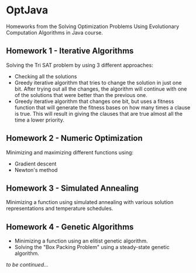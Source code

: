 # OptJava
Homeworks from the Solving Optimization Problems Using Evolutionary Computation Algorithms in Java course.

## Homework 1 - Iterative Algorithms
Solving the Tri SAT problem by using 3 different approaches:

* Checking all the solutions
* Greedy iterative algorithm that tries to change the solution in just one bit. After trying out all the changes, the algorithm will continue with one of the solutions that were better than the previous one.
* Greedy iterative algorithm that changes one bit, but uses a fitness function that will generate the fitness bases on how many times a clause is true. This will result in giving the clauses that are true almost all the time a lower priority.

## Homework 2 - Numeric Optimization
Minimizing and maximizing different functions using:

* Gradient descent
* Newton's method

## Homework 3 - Simulated Annealing
Minimizing a function using simulated annealing with various solution representations and temperature schedules.

## Homework 4 - Genetic Algorithms
* Minimizing a function using an elitist genetic algorithm.
* Solving the "Box Packing Problem" using a steady-state genetic algorithm.

_to be continued..._
